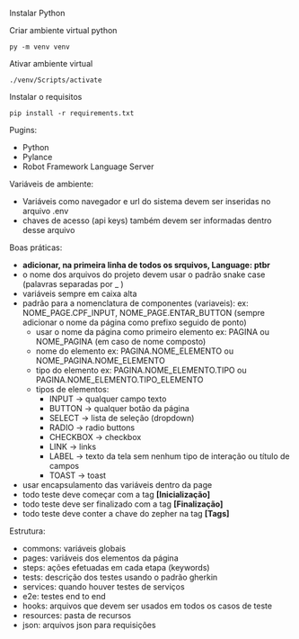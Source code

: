 Instalar Python

Criar ambiente virtual python

```
py -m venv venv
```

Ativar ambiente virtual

```
./venv/Scripts/activate
```

Instalar o requisitos

```
pip install -r requirements.txt
```

Pugins:
- Python
- Pylance
- Robot Framework Language Server

Variáveis de ambiente:

- Variáveis como navegador e url do sistema devem ser inseridas no arquivo .env
- chaves de acesso (api keys) também devem ser informadas dentro desse arquivo

Boas práticas:

- **adicionar, na primeira linha de todos os srquivos, Language: ptbr**
- o nome dos arquivos do projeto devem usar o padrão snake case (palavras separadas por \_ )
- variáveis sempre em caixa alta
- padrão para a nomenclatura de componentes (variaveis): ex: NOME_PAGE.CPF_INPUT, NOME_PAGE.ENTAR_BUTTON (sempre adicionar o nome da página como prefixo seguido de ponto)
  - usar o nome da página como primeiro elemento ex: PAGINA ou NOME_PAGINA (em caso de nome composto)
  - nome do elemento ex: PAGINA.NOME_ELEMENTO ou NOME_PAGINA.NOME_ELEMENTO
  - tipo do elemento ex: PAGINA.NOME_ELEMENTO.TIPO ou PAGINA.NOME_ELEMENTO.TIPO_ELEMENTO
  - tipos de elementos:
    - INPUT -> qualquer campo texto
    - BUTTON -> qualquer botão da página
    - SELECT -> lista de seleção (dropdown)
    - RADIO -> radio buttons
    - CHECKBOX -> checkbox
    - LINK -> links
    - LABEL -> texto da tela sem nenhum tipo de interação ou título de campos
    - TOAST -> toast
- usar encapsulamento das variáveis dentro da page
- todo teste deve começar com a tag **[Inicialização]**
- todo teste deve ser finalizado com a tag **[Finalização]**
- todo teste deve conter a chave do zepher na tag **[Tags]**

Estrutura:

- commons: variáveis globais
- pages: variáveis dos elementos da página
- steps: ações efetuadas em cada etapa (keywords)
- tests: descrição dos testes usando o padrão gherkin
- services: quando houver testes de serviços
- e2e: testes end to end
- hooks: arquivos que devem ser usados em todos os casos de teste
- resources: pasta de recursos
- json: arquivos json para requisições
